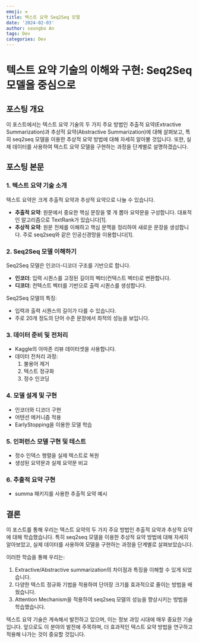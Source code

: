 ```yaml
---
emoji: ⚒️
title: 텍스트 요약 Seq2Seq 모델
date: '2024-02-03'
author: seungbo An
tags: Dev
categories: Dev
---
```


# 텍스트 요약 기술의 이해와 구현: Seq2Seq 모델을 중심으로

## 포스팅 개요

이 포스트에서는 텍스트 요약 기술의 두 가지 주요 방법인 추출적 요약(Extractive Summarization)과 추상적 요약(Abstractive Summarization)에 대해 살펴보고, 특히 seq2seq 모델을 이용한 추상적 요약 방법에 대해 자세히 알아볼 것입니다. 또한, 실제 데이터를 사용하여 텍스트 요약 모델을 구현하는 과정을 단계별로 설명하겠습니다.

## 포스팅 본문

### 1. 텍스트 요약 기술 소개

텍스트 요약은 크게 추출적 요약과 추상적 요약으로 나눌 수 있습니다.

- **추출적 요약**: 원문에서 중요한 핵심 문장을 몇 개 뽑아 요약문을 구성합니다. 대표적인 알고리즘으로 TextRank가 있습니다[1].
- **추상적 요약**: 원문 전체를 이해하고 핵심 문맥을 정리하여 새로운 문장을 생성합니다. 주로 seq2seq와 같은 인공신경망을 이용합니다[1].

### 2. Seq2Seq 모델 이해하기

Seq2Seq 모델은 인코더-디코더 구조를 기반으로 합니다.

- **인코더**: 입력 시퀀스를 고정된 길이의 벡터(컨텍스트 벡터)로 변환합니다.
- **디코더**: 컨텍스트 벡터를 기반으로 출력 시퀀스를 생성합니다.

Seq2Seq 모델의 특징:
- 입력과 출력 시퀀스의 길이가 다를 수 있습니다.
- 주로 20개 정도의 단어 수준 문장에서 최적의 성능을 보입니다.

### 3. 데이터 준비 및 전처리

- Kaggle의 아마존 리뷰 데이터셋을 사용합니다.
- 데이터 전처리 과정:
  1. 불용어 제거
  2. 텍스트 정규화
  3. 정수 인코딩

### 4. 모델 설계 및 구현

- 인코더와 디코더 구현
- 어텐션 메커니즘 적용
- EarlyStopping을 이용한 모델 학습

### 5. 인퍼런스 모델 구현 및 테스트

- 정수 인덱스 행렬을 실제 텍스트로 복원
- 생성된 요약문과 실제 요약문 비교

### 6. 추출적 요약 구현

- summa 패키지를 사용한 추출적 요약 예시

## 결론

이 포스트를 통해 우리는 텍스트 요약의 두 가지 주요 방법인 추출적 요약과 추상적 요약에 대해 학습했습니다. 특히 seq2seq 모델을 이용한 추상적 요약 방법에 대해 자세히 알아보았고, 실제 데이터를 사용하여 모델을 구현하는 과정을 단계별로 살펴보았습니다.

이러한 학습을 통해 우리는:
1. Extractive/Abstractive summarization의 차이점과 특징을 이해할 수 있게 되었습니다.
2. 다양한 텍스트 정규화 기법을 적용하여 단어장 크기를 효과적으로 줄이는 방법을 배웠습니다.
3. Attention Mechanism을 적용하여 seq2seq 모델의 성능을 향상시키는 방법을 학습했습니다.

텍스트 요약 기술은 계속해서 발전하고 있으며, 이는 정보 과잉 시대에 매우 중요한 기술입니다. 앞으로도 이 분야의 발전에 주목하며, 더 효과적인 텍스트 요약 방법을 연구하고 적용해 나가는 것이 중요할 것입니다.